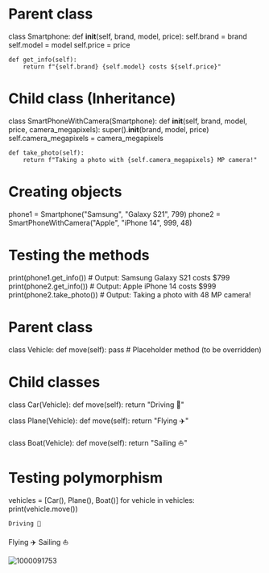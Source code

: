 # Parent class
class Smartphone:
    def __init__(self, brand, model, price):
        self.brand = brand
        self.model = model
        self.price = price

    def get_info(self):
        return f"{self.brand} {self.model} costs ${self.price}"

# Child class (Inheritance)
class SmartPhoneWithCamera(Smartphone):
    def __init__(self, brand, model, price, camera_megapixels):
        super().__init__(brand, model, price)
        self.camera_megapixels = camera_megapixels

    def take_photo(self):
        return f"Taking a photo with {self.camera_megapixels} MP camera!"

# Creating objects
phone1 = Smartphone("Samsung", "Galaxy S21", 799)
phone2 = SmartPhoneWithCamera("Apple", "iPhone 14", 999, 48)

# Testing the methods
print(phone1.get_info())  # Output: Samsung Galaxy S21 costs $799
print(phone2.get_info())  # Output: Apple iPhone 14 costs $999
print(phone2.take_photo())  # Output: Taking a photo with 48 MP camera!


# Parent class
class Vehicle:
    def move(self):
        pass  # Placeholder method (to be overridden)

# Child classes
class Car(Vehicle):
    def move(self):
        return "Driving 🚗"

class Plane(Vehicle):
    def move(self):
        return "Flying ✈️"

class Boat(Vehicle):
    def move(self):
        return "Sailing ⛵"

# Testing polymorphism
vehicles = [Car(), Plane(), Boat()]
for vehicle in vehicles:
    print(vehicle.move())
    
    Driving 🚗
Flying ✈️
Sailing ⛵


![1000091753](https://github.com/user-attachments/assets/48ef301e-ca25-4240-9669-72ef6f0c2afb)

